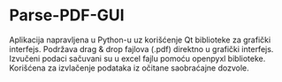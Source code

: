 # Parse-PDF-GUI


Aplikacija napravljena u Python-u uz korišćenje Qt biblioteke za
grafički interfejs. Podržava drag & drop fajlova (.pdf) direktno u
grafički interfejs. Izvučeni podaci sačuvani su u excel fajlu pomoću
openpyxl biblioteke. Korišćena za izvlačenje podataka iz očitane
saobraćajne dozvole.
